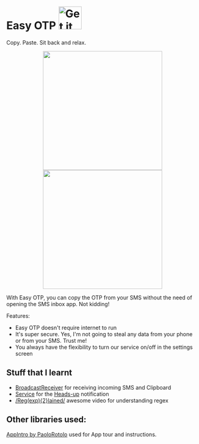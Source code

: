 # Easy OTP [<img alt="Get it on Google Play" height="60px" src="https://play.google.com/intl/en_us/badges/images/apps/en-play-badge-border.png" />][1]

Copy. Paste. Sit back and relax.
<p align="center">
    <img src="https://cloud.githubusercontent.com/assets/5493586/13035295/4efbbf50-d372-11e5-8fe0-6462728f1346.png?raw=true" width="312" height="312" />
    <img src="https://cloud.githubusercontent.com/assets/5493586/13035298/64ea8580-d372-11e5-908b-f2f8b2c71bf1.png?raw=true" width="312" height="312" />
</p>

With Easy OTP, you can copy the OTP from your SMS without the need of opening the SMS inbox app. Not kidding!

Features:
 * Easy OTP doesn't require internet to run
 * It's super secure. Yes, I'm not going to steal any data from your phone or from your SMS. Trust me!
 * You always have the flexibility to turn our service on/off in the settings screen

Stuff that I learnt
--------------------

 * [BroadcastReceiver](http://developer.android.com/reference/android/content/BroadcastReceiver.html) for receiving incoming SMS and Clipboard
 * [Service](http://developer.android.com/guide/components/services.html) for the [Heads-up](http://developer.android.com/guide/topics/ui/notifiers/notifications.html#Heads-up) notification
 * [/Reg(exp){2}lained/](https://www.youtube.com/watch?v=EkluES9Rvak) awesome video for understanding regex

Other libraries used:
---------------------
[AppIntro by PaoloRotolo](https://github.com/PaoloRotolo/AppIntro) used for App tour and instructions.

[1]: https://play.google.com/store/apps/details?id=com.halfplatepoha.otp
